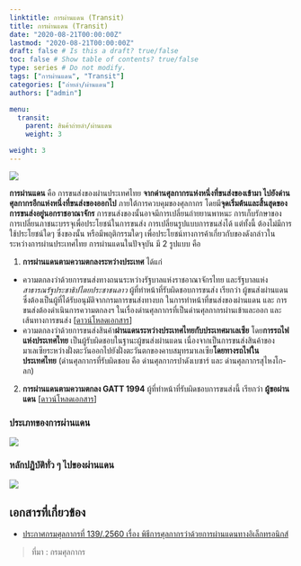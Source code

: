 ```yaml
---
linktitle: การผ่านแดน (Transit)
title: การผ่านแดน (Transit)
date: "2020-08-21T00:00:00Z"
lastmod: "2020-08-21T00:00:00Z"
draft: false # Is this a draft? true/false
toc: false # Show table of contents? true/false
type: series # Do not modify.
tags: ["การผ่านแดน", "Transit"]
categories: ["ถ่ายลำ/ผ่านแดน"]
authors: ["admin"]

menu:
  transit:
    parent: สินค้าถ่ายลำ/ผ่านแดน
    weight: 3

weight: 3
---
```




![](../img/transit-02/transit-01.png)

**การผ่านแดน** คือ การขนส่งของผ่านประเทศไทย **จากด่านศุลกากรแห่งหนึ่งที่ขนส่งของเข้ามา ไปยังด่านศุลกากรอีกแห่งหนึ่งที่ขนส่งของออกไป** ภายใต้การควบคุมของศุลกากร โดยมี**จุดเริ่มต้นและสิ้นสุดของการขนส่งอยู่นอกราชอาณาจักร** การขนส่งของนั้นอาจมีการเปลี่ยนถ่ายยานพาหนะ การเก็บรักษาของ การเปลี่ยนภาชนะบรรจุเพื่อประโยชน์ในการขนส่ง การเปลี่ยนรูปแบบการขนส่งได้ แต่ทั้งนี้ ต้องไม่มีการใช้ประโยชน์ใดๆ ซึ่งของนั้น หรือมีพฤติกรรมใดๆ เพื่อประโยชน์ทางการค้าเกี่ยวกับของดังกล่าวในระหว่างการผ่านประเทศไทย การผ่านแดนในปัจจุบัน มี 2 รูปแบบ คือ

1. **การผ่านแดนตามความตกลงระหว่างประเทศ** ได้แก่

- ความตกลงว่าด้วยการขนส่งทางถนนระหว่างรัฐบาลแห่งราชอาณาจักรไทย และรัฐบาลแห่ง*สาธารณรัฐประชาธิปไตยประชาชนลาว* ผู้ที่ทำหน้าที่รับผิดชอบการขนส่ง เรียกว่า ผู้ขนส่งผ่านแดน ซึ่งต้องเป็นผู้ที่ได้รับอนุมัติจากกรมการขนส่งทางบก ในการทำหน้าที่ขนส่งของผ่านแดน และ การขนส่งต้องดำเนินการความตกลงฯ ในเรื่องด่านศุลกากรที่เป็นด่านศุลกากรผ่านเข้าและออก และ เส้นทางการขนส่ง [[ดาวน์โหลดเอกสาร](http://www.customs.go.th/cont_strc_download_with_docno_date.php?lang=th&top_menu=menu_homepage&current_id=14223132414b505f4b464b47464b46)]
- ความตกลงว่าด้วยการขนส่งสินค้า**ผ่านแดนระหว่างประเทศไทยกับประเทศมาเลเซีย** โดย**การรถไฟแห่งประเทศไทย** เป็นผู้รับผิดชอบในฐานะผู้ขนส่งผ่านแดน เนื่องจากเป็นการขนส่งสินค้าของมาเลเซียระหว่างฝั่งตะวันออกไปยังฝั่งตะวันตกของคาบสมุทรมาเลเซีย**โดยทางรถไฟในประเทศไทย** (ด่านศุลกากรที่รับผิดชอบ คือ ด่านศุลกากรปาดังเบซาร์ และ ด่านศุลกากรสุไหงโก-ลก)

2. **การผ่านแดนตามความตกลง GATT 1994** ผู้ที่ทำหน้าที่รับผิดชอบการขนส่งนี้ เรียกว่า **ผู้ขอผ่านแดน** [[ดาวน์โหลดเอกสาร](http://www.customs.go.th/cont_strc_download_with_docno_date.php?lang=th&top_menu=menu_homepage&current_id=14223132414b505f4b464a4f464b48)]

### ประเภทของการผ่านแดน

![](../img/transit-02/content-02.png)

### หลักปฏิบัติทั่ว ๆ ไปของผ่านแดน

![](../img/transit-02/content-03.png)




## เอกสารที่เกี่ยวข้อง
- [ประกาศกรมศุลกากรที่ 139/.2560 เรื่อง พิธีการศุลกากรว่าด้วยการผ่านแดนทางอิเล็กทรอนิกส์](/KM/customs/post/announcement/customs/2560-139/)

> ที่มา : กรมศุลกากร
